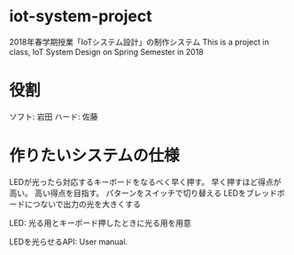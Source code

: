 # iot-system-project
2018年春学期授業「IoTシステム設計」の制作システム
This is a project in class, IoT System Design on Spring Semester in 2018

# 役割
ソフト: 岩田
ハード: 佐藤

# 作りたいシステムの仕様
LEDが光ったら対応するキーボードをなるべく早く押す。
早く押すほど得点が高い。
高い得点を目指す。
パターンをスイッチで切り替える
LEDをブレッドボードにつないで出力の光を大きくする

LED: 光る用とキーボード押したときに光る用を用意

LEDを光らせるAPI: User manual.
